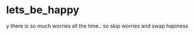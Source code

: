lets_be_happy
=============

y there is so much worries all the time.. so skip worries and swap hapiness
